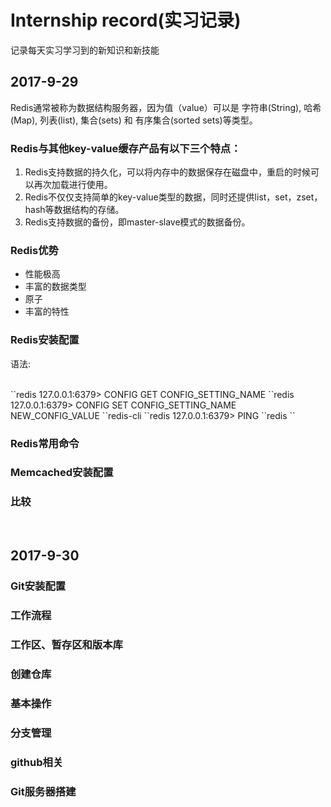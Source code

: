 ﻿# Internship record(实习记录)   
记录每天实习学习到的新知识和新技能

<h2>2017-9-29</h2>
Redis通常被称为数据结构服务器，因为值（value）可以是 字符串(String), 哈希(Map), 列表(list), 集合(sets) 和 有序集合(sorted sets)等类型。

<h3>Redis与其他key-value缓存产品有以下三个特点：</h3>
<ol>
<li>Redis支持数据的持久化，可以将内存中的数据保存在磁盘中，重启的时候可以再次加载进行使用。</li>
<li>Redis不仅仅支持简单的key-value类型的数据，同时还提供list，set，zset，hash等数据结构的存储。</li>
<li>Redis支持数据的备份，即master-slave模式的数据备份。</li>
</ol>

<h3>Redis优势</h3>
<ul>
<li>性能极高</li>
<li>丰富的数据类型</li> 
<li>原子</li>
<li>丰富的特性</li>
</ul>

<h3>Redis安装配置</h3>  
<p>语法:</p><br />
``redis 127.0.0.1:6379> CONFIG GET CONFIG_SETTING_NAME   
``redis 127.0.0.1:6379> CONFIG SET CONFIG_SETTING_NAME NEW_CONFIG_VALUE   
``redis-cli   
``redis 127.0.0.1:6379> PING   
``redis
``

<h3>Redis常用命令</h3>


<h3>Memcached安装配置</h3>

<h3>比较</h3>

<br />

<h2>2017-9-30</h2>
<h3>Git安装配置</h3>

<h3>工作流程</h3>

<h3>工作区、暂存区和版本库</h3>

<h3>创建仓库</h3>

<h3>基本操作</h3>

<h3>分支管理</h3>

<h3>github相关</h3>

<h3>Git服务器搭建</h3>

 
